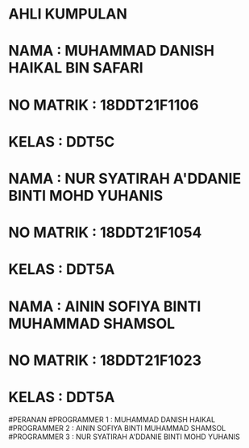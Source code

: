 # AHLI KUMPULAN
# NAMA      : MUHAMMAD DANISH HAIKAL BIN SAFARI
# NO MATRIK : 18DDT21F1106
# KELAS     : DDT5C 

# NAMA      : NUR SYATIRAH A'DDANIE BINTI MOHD YUHANIS
# NO MATRIK : 18DDT21F1054
# KELAS     : DDT5A

# NAMA      : AININ SOFIYA BINTI MUHAMMAD SHAMSOL
# NO MATRIK : 18DDT21F1023
# KELAS     : DDT5A

#PERANAN 
#PROGRAMMER 1 : MUHAMMAD DANISH HAIKAL
#PROGRAMMER 2 : AININ SOFIYA BINTI MUHAMMAD SHAMSOL
#PROGRAMMER 3 : NUR SYATIRAH A'DDANIE BINTI MOHD YUHANIS
